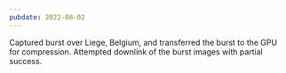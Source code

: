 ```yaml
---
pubdate: 2022-08-02
---
```


Captured burst over Liege, Belgium, and transferred the burst to the GPU for compression. Attempted downlink of the burst images with partial success.
